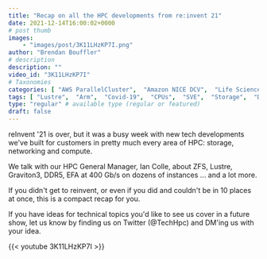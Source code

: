 ```yaml
---
title: "Recap on all the HPC developments from re:invent 21"
date: 2021-12-14T16:00:02+0000
# post thumb
images:
    - "images/post/3K11LHzKP7I.png"
author: "Brendan Bouffler"
# description
description: ""
video_id: "3K11LHzKP7I"
# Taxonomies
categories: [ "AWS ParallelCluster",  "Amazon NICE DCV",  "Life Sciences", ]
tags: [ "Lustre",  "Arm",  "Covid-19",  "CPUs",  "SVE",  "Storage",  "DCV",  "SSDs",  "ParallelCluster",  "EC2",  "graviton3",  "HPC",  "vizualization",  "Schedulers",  "graviton",  "ZFS",  "High Performance Computing",  "virtualization",  "GPUs",  "lustre",  "techshorts", ]
type: "regular" # available type (regular or featured)
draft: false
---
```


reInvent '21 is over, but it was a busy week with new tech developments we've built for customers in pretty much every area of HPC: storage, networking and compute.

We talk with our HPC General Manager, Ian Colle, about ZFS, Lustre, Graviton3, DDR5, EFA at 400 Gb/s on dozens of instances ... and a lot more.

If you didn't get to reinvent, or even if you did and couldn't be in 10 places at once, this is a compact recap for you.

If you have ideas for technical topics you'd like to see us cover in a future show, let us know by finding us on Twitter (@TechHpc) and DM'ing us with your idea.

{{< youtube 3K11LHzKP7I >}}